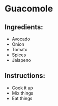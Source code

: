 # Guacomole
## Ingredients:
* Avocado
* Onion
* Tomato
* Spices
* Jalapeno

## Instructions:
* Cook it up
* Mix things
* Eat things


